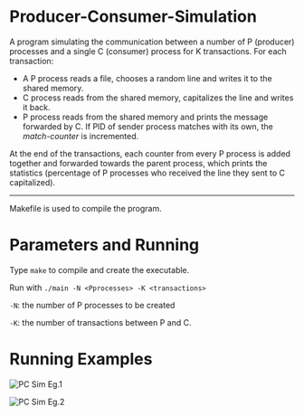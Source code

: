 # Producer-Consumer-Simulation

A program simulating the communication between a number of P (producer) processes and a single C (consumer) process for K transactions. For each transaction:

* A P process reads a file, chooses a random line and writes it to the shared memory. 
* C process reads from the shared memory, capitalizes the line and writes it back. 
* P process reads from the shared memory and prints the message forwarded by C. If PID of sender process matches with its own, the *match-counter* is incremented.

At the end of the transactions, each counter from every P process is added together and forwarded towards the parent process, which prints the statistics (percentage of P processes who received the line they sent to C capitalized).
- - -
Makefile is used to compile the program.

# Parameters and Running
Type `make` to compile and create the executable.

Run with `./main -N <Pprocesses> -K <transactions>`

`-N`: the number of P processes to be created

`-K`: the number of transactions between P and C.

# Running Examples

![PC Sim Eg.1](https://zwtytg.by3302.livefilestore.com/y3mPMPRf8z-Ij97DPbq6UkCEE_s4LDk9Y7YxI6Y0xMHSpRKnpFi6x22uVPnUb42jG__jcOdbeis02y6aCbr5mkaElGpGgO8rBNWYAMMy2KHFhAfMgvt2dgYei_ircruJVegABwXy9eRvgxJyX8OvxsG6-fcXM9yzdYXumalIql9dUg?width=790&height=211&cropmode=none)

![PC Sim Eg.2](https://zwrxqg.by3302.livefilestore.com/y3mz8iGI2dJ9tVNaINs32vlOYfiVAJzxMjLEsq8gcUaC5oN-SaDAdMbhl_ZdndI_FBsFKJvZuTmuoiNn7zsjDtlkbWWIBVf0bgITqX8YaCZfE2UKUka5OgBnRcQFv04amEeJB0wFq5gIh5j70FW1NE3ToVEHc0_EoC2pma5HeSl5B4?width=790&height=203&cropmode=none)
